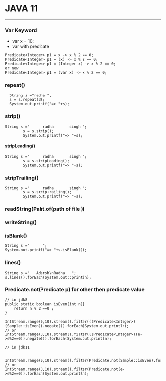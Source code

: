
# JAVA 11

---


### Var Keyword 

* var x = 10;
* var with predicate 
```
Predicate<Integer> p1 = x -> x % 2 == 0;
Predicate<Integer> p1 = (x) -> x % 2 == 0;
Predicate<Integer> p1 = (Integer x) -> x % 2 == 0;
or now 
Predicate<Integer> p1 = (var x) -> x % 2 == 0;
```


### repeat()

```
  String s ="radha ";
  s = s.repeat(3);
  System.out.printf("=> "+s);

```

### strip()

```
String s ="      radha       singh ";
        s = s.strip();
        System.out.printf("=> "+s);
```

#### stripLeading()

```
String s ="      radha       singh ";
        s = s.stripLeading();
        System.out.printf("=> "+s);
```

### stripTrailing()

```
String s ="      radha       singh ";
        s = s.stripTrailing();
        System.out.printf("=> "+s);

```
### readString(Paht.of(path of file ))

### writeString()

### isBlank()

````
String s ="      ";
System.out.printf("=> "+s.isBlank());
````

### lines()

```
String s ="   Adarsh\nRadha   ";
s.lines().forEach(System.out::println);
```

### Predicate.not(Predicate p) for other then predicate value 
```
// in jdk8 
public static boolean isEven(int n){
	return n % 2 ==0 ;
}

IntStream.range(0,10).stream().filter(((Predicate<Integer>)(Sample::isEven)).negate()).forEach(System.out.println);
// or 
IntStream.range(0,10).stream().filter(((Predicate<Integer>)(e->e%2==0)).negate()).forEach(System.out.println);

// in jdk11 


IntStream.range(0,10).stream().filter(Predicate.not(Sample::isEven).forEach(System.out.println);
// or 
IntStream.range(0,10).stream().filter(Predicate.not(e->e%2==0)).forEach(System.out.println);

```